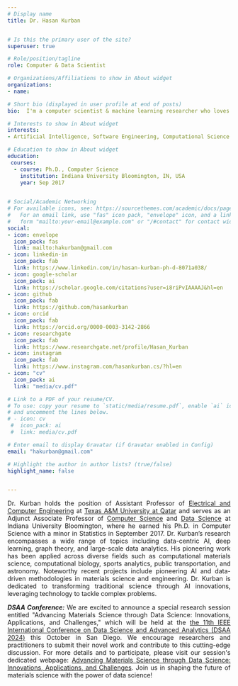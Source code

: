 ```yaml
---
# Display name
title: Dr. Hasan Kurban


# Is this the primary user of the site?
superuser: true

# Role/position/tagline
role: Computer & Data Scientist

# Organizations/Affiliations to show in About widget
organizations:
- name: 

# Short bio (displayed in user profile at end of posts)
bio:  I'm a computer scientist & machine learning researcher who loves building intelligent systems to find data-driven solutions to real-world problems. 

# Interests to show in About widget
interests:
- Artificial Intelligence, Software Engineering, Computational Science

# Education to show in About widget
education:
 courses:  
  - course: Ph.D., Computer Science
    institution: Indiana University Bloomington, IN, USA
    year: Sep 2017
 

# Social/Academic Networking
# For available icons, see: https://sourcethemes.com/academic/docs/page-builder/#icons
#   For an email link, use "fas" icon pack, "envelope" icon, and a link in the
#   form "mailto:your-email@example.com" or "/#contact" for contact widget.
social:
- icon: envelope
  icon_pack: fas
  link: mailto:hakurban@gmail.com
- icon: linkedin-in
  icon_pack: fab
  link: https://www.linkedin.com/in/hasan-kurban-ph-d-8071a038/
- icon: google-scholar
  icon_pack: ai
  link: https://scholar.google.com/citations?user=i8riPvIAAAAJ&hl=en
- icon: github
  icon_pack: fab
  link: https://github.com/hasankurban
- icon: orcid
  icon_pack: fab
  link: https://orcid.org/0000-0003-3142-2866
- icon: researchgate
  icon_pack: fab  
  link: https://www.researchgate.net/profile/Hasan_Kurban
- icon: instagram
  icon_pack: fab
  link: https://www.instagram.com/hasankurban.cs/?hl=en
- icon: "cv"
  icon_pack: ai
  link: "media/cv.pdf"

# Link to a PDF of your resume/CV.
# To use: copy your resume to `static/media/resume.pdf`, enable `ai` icons in `params.toml`, 
# and uncomment the lines below.
# - icon: cv
 #  icon_pack: ai
 #  link: media/cv.pdf

# Enter email to display Gravatar (if Gravatar enabled in Config)
email: "hakurban@gmail.com"

# Highlight the author in author lists? (true/false)
highlight_name: false


---
```

<style>
body {
text-align: justify}
</style>

Dr. Kurban holds the position of Assistant Professor of [Electrical and Computer Engineering](https://www.qatar.tamu.edu/academics/ecen/faculty-and-staff/dr.-hasan-kurban) at [Texas A&M University at Qatar](https://www.qatar.tamu.edu) and serves as an Adjunct Associate Professor of [Computer Science](https://cs.indiana.edu)  and  [Data Science](https://datascience.indiana.edu/index.html) at Indiana University Bloomington, where he earned his Ph.D. in Computer Science with a minor in Statistics in September 2017. Dr. Kurban’s research encompasses a wide range of topics including data-centric AI, deep learning, graph theory, and large-scale data analytics. His pioneering work has been applied across diverse fields such as computational materials science, computational biology, sports analytics, public transportation, and astronomy. Noteworthy recent projects include pioneering AI and data-driven methodologies in materials science and engineering. Dr. Kurban is dedicated to transforming traditional science through AI innovations, leveraging technology to tackle complex problems.   

***DSAA Conference:*** We are excited to announce a special research session entitled "Advancing Materials Science through Data Science: Innovations, Applications, and Challenges," which will be held at the [the 11th IEEE International Conference on Data Science and Advanced Analytics (DSAA 2024)](https://dsaa2024.dsaa.co) this October in San Diego. We encourage researchers and practitioners to submit their novel work and contribute to this cutting-edge discussion. For more details and to participate, please visit our session's dedicated webpage:  [Advancing Materials Science through Data Science: Innovations, Applications, and Challenges](https://www.dsaa2024-specialsession-data-driven-material-science.com/homepage). Join us in shaping the future of materials science with the power of data science!